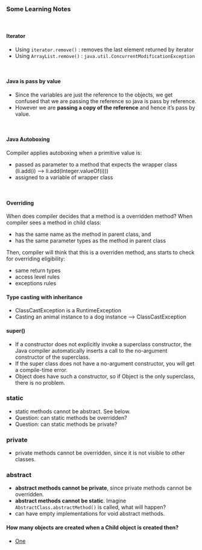 ### Some Learning Notes ###

&nbsp;

#### Iterator ####
* Using `iterator.remove()` : removes the last element returned by iterator
* Using `ArrayList.remove()` : `java.util.ConcurrentModificationException`

&nbsp;

#### Java is pass by value ####
* Since the variables are just the reference to the objects, we get confused that we are passing the reference so java is pass by reference. 
* However we are **passing a copy of the reference** and hence it’s pass by value.

&nbsp;

#### Java Autoboxing ####
Compiler applies autoboxing when a primitive value is: 
* passed as parameter to a method that expects the wrapper class (li.add(i) --> li.add(Integer.valueOf(i)))
* assigned to a variable of wrapper class

&nbsp;

#### Overriding ####
When does compiler decides that a method is a overridden method? 
When compiler sees a method in child class: 
* has the same name as the method in parent class, and 
* has the same parameter types as the method in parent class
&nbsp;

Then, compiler will think that this is a overriden method, ans starts to check for overriding eligibility: 
* same return types
* access level rules
* exceptions rules
&nbsp;

#### Type casting with inheritance ####
* ClassCastException is a RuntimeException
* Casting an animal instance to a dog instance --> ClassCastException
&nbsp;

#### super() ####
* If a constructor does not explicitly invoke a superclass constructor, the Java compiler automatically inserts a call to the no-argument constructor of the superclass. 
* If the super class does not have a no-argument constructor, you will get a compile-time error. 
* Object does have such a constructor, so if Object is the only superclass, there is no problem.
&nbsp;

### static ###
* static methods cannot be abstract. See below. 
* Question: can static methods be overridden? 
* Question: can static methods be private? 
&nbsp;

### private ###
* private methods cannot be overridden, since it is not visible to other classes. 
&nbsp;

### abstract ###
* **abstract methods cannot be private**, since private methods cannot be overridden. 
* **abstract methods cannot be static**. Imagine `AbstractClass.abstractMethod()` is called, what will happen? 
* can have empty implementations for void abstract methods. 
&nbsp;

#### How many objects are created when a Child object is created then? ####
* [One](https://stackoverflow.com/questions/16498211/does-creating-an-instance-of-a-child-class-automatically-create-its-super-class)

&nbsp;

